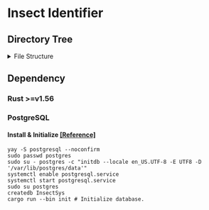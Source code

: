 # Insect Identifier

## Directory Tree
<details><summary>File Structure</summary>
<pre>
<code>Insect-Identifier
├── Cargo.lock
├── Cargo.toml
├── frontend_nextjs
│   ├── next.config.mjs
│   ├── next-env.d.ts
│   ├── package.json
│   ├── package-lock.json
│   ├── postcss.config.js
│   ├── public
│   │   ├── next.svg
│   │   └── vercel.svg
│   ├── README.md
│   ├── src
│   │   ├── app
│   │   │   ├── api
│   │   │   ├── favicon.ico
│   │   │   ├── globals.css
│   │   │   ├── layout.tsx
│   │   │   └── page.tsx
│   │   └── pages
│   ├── tailwind.config.ts
│   └── tsconfig.json
├── README.md
└── src
    ├── authenticator.rs
    ├── bin
    │   └── init.rs
    ├── cache.rs
    ├── dataset_io.rs
    ├── feedback.rs
    ├── main.rs
    ├── model_backup.rs
    ├── pic_io.rs
    ├── training_show.rs
    └── user_manager.rs
9 directories, 28 files</code>
</pre>
</details>

## Dependency

### Rust >=v1.56

### PostgreSQL

#### Install & Initialize [[Reference]](https://blog.csdn.net/Mculover666/article/details/124049857)
```shell
yay -S postgresql --noconfirm
sudo passwd postgres
sudo su - postgres -c "initdb --locale en_US.UTF-8 -E UTF8 -D '/var/lib/postgres/data'"
systemctl enable postgresql.service
systemctl start postgresql.service
sudo su postgres
createdb InsectSys
cargo run --bin init # Initialize database.
```
